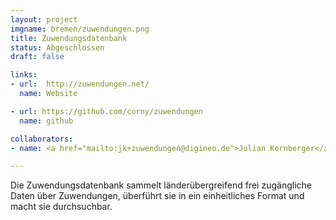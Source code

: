 ```yaml
---
layout: project
imgname: bremen/zuwendungen.png
title: Zuwendungsdatenbank
status: Abgeschlossen
draft: false

links:
- url:  http://zuwendungen.net/
  name: Website

- url: https://github.com/corny/zuwendungen
  name: github

collaborators:
- name: <a href="mailto:jk+zuwendungen@digineo.de">Julian Kornberger</a>

---
```



Die Zuwendungsdatenbank sammelt länderübergreifend frei zugängliche Daten über Zuwendungen,
überführt sie in ein einheitliches Format und macht sie durchsuchbar.
